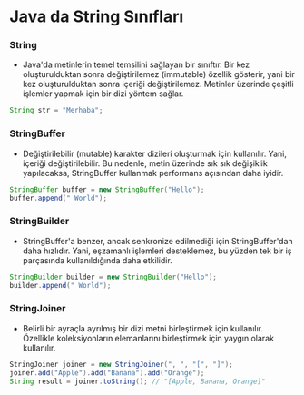 # Java da String Sınıfları

### String
- Java'da metinlerin temel temsilini sağlayan bir sınıftır. Bir kez oluşturulduktan sonra değiştirilemez (immutable) özellik gösterir, yani bir kez oluşturulduktan sonra içeriği değiştirilemez. Metinler üzerinde çeşitli işlemler yapmak için bir dizi yöntem sağlar.


```java
String str = "Merhaba";
```

### StringBuffer
- Değiştirilebilir (mutable) karakter dizileri oluşturmak için kullanılır. Yani, içeriği değiştirilebilir. Bu nedenle, metin üzerinde sık sık değişiklik yapılacaksa, StringBuffer kullanmak performans açısından daha iyidir.

```java
StringBuffer buffer = new StringBuffer("Hello");
buffer.append(" World");
```

### StringBuilder
- StringBuffer'a benzer, ancak senkronize edilmediği için StringBuffer'dan daha hızlıdır. Yani, eşzamanlı işlemleri desteklemez, bu yüzden tek bir iş parçasında kullanıldığında daha etkilidir.

```java
StringBuilder builder = new StringBuilder("Hello");
builder.append(" World");
```

### StringJoiner
- Belirli bir ayraçla ayrılmış bir dizi metni birleştirmek için kullanılır. Özellikle koleksiyonların elemanlarını birleştirmek için yaygın olarak kullanılır.

```java
StringJoiner joiner = new StringJoiner(", ", "[", "]");
joiner.add("Apple").add("Banana").add("Orange");
String result = joiner.toString(); // "[Apple, Banana, Orange]"
```
